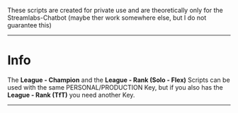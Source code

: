 These scripts are created for private use and are theoretically only for the Streamlabs-Chatbot (maybe ther work somewhere else, but I do not guarantee this)

---

# Info
The **League - Champion** and the **League - Rank (Solo - Flex)** Scripts can be used with the same PERSONAL/PRODUCTION Key, but if you also has the **League - Rank (TfT)** you need another Key.

---
